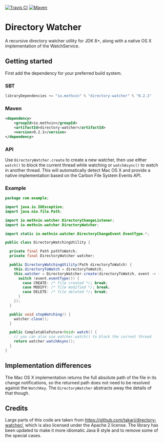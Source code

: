 [![Travis CI](https://travis-ci.org/gmethvin/directory-watcher.svg?branch=master)](https://travis-ci.org/gmethvin/directory-watcher) [![Maven](https://img.shields.io/maven-central/v/io.methvin/directory-watcher.svg)](http://mvnrepository.com/artifact/io.methvin/directory-watcher)

# Directory Watcher

A recursive directory watcher utility for JDK 8+, along with a native OS X implementation of the WatchService.

## Getting started

First add the dependency for your preferred build system.

### SBT

```scala
libraryDependencies += "io.methvin" % "directory-watcher" % "0.2.1"
```

### Maven

```xml
<dependency>
    <groupId>io.methvin</groupId>
    <artifactId>directory-watcher</artifactId>
    <version>0.2.1</version>
</dependency>
```

### API

Use `DirectoryWatcher.create` to create a new watcher, then use either `watch()` to block the current thread while watching or `watchAsync()` to watch in another thread. This will automatically detect Mac OS X and provide a native implementation based on the Carbon File System Events API.

### Example

```java
package com.example;

import java.io.IOException;
import java.nio.file.Path;

import io.methvin.watcher.DirectoryChangeListener;
import io.methvin.watcher.DirectoryWatcher;

import static io.methvin.watcher.DirectoryChangeEvent.EventType.*;

public class DirectoryWatchingUtility {

  private final Path pathToWatch;
  private final DirectoryWatcher watcher;

  public DirectoryWatchingUtility(Path directoryToWatch) {
    this.directoryToWatch = directoryToWatch;
    this.watcher = DirectoryWatcher.create(directoryToWatch, event -> {
      switch (event.eventType()) {
        case CREATE: /* file created */; break;
        case MODIFY: /* file modified */; break;
        case DELETE: /* file deleted */; break;
      }
    });
  }

  public void stopWatching() {
    watcher.close();
  }

  public CompletableFuture<Void> watch() {
    // you can also use watcher.watch() to block the current thread
    return watcher.watchAsync();
  }
}
```

## Implementation differences

The Mac OS X implementation returns the full absolute path of the file in its change notifications, so the returned path does not need to be resolved against the `WatchKey`. The `DirectoryWatcher` abstracts away the details of that though.

## Credits

Large parts of this code are taken from https://github.com/takari/directory-watcher/, which is also licensed under the Apache 2 license. The library has been updated to make it more idiomatic Java 8 style and to remove some of the special cases.

